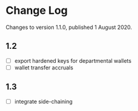 # Change Log

Changes to version 1.1.0, published 1 August 2020.

## 1.2

- [ ] export hardened keys for departmental wallets
- [ ] wallet transfer accruals

## 1.3

- [ ] integrate side-chaining
